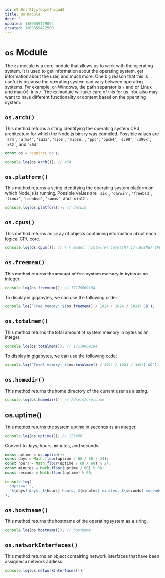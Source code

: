 ```yaml
---
id: n9n0clr21jxfeqzmfhwqud8
title: Os Module
desc: ''
updated: 1689059479094
created: 1689059472500
---
```

# `os` Module

The `os` module is a core module that allows us to work with the operating system. It is used to get information about the operating system, get information about the user, and much more. One big reason that this is useful is because the operating system can vary between operating systems. For example, on Windows, the path separator is `\` and on Linux and macOS, it is `/`. The `os` module will take care of this for us. You also may want to have different functionality or content based on the operating system.

## `os.arch()`

This method returns a string identifying the operating system CPU architecture for which the Node.js binary was compiled. Possible values are `'arm'`, `'arm64'`, `'ia32'`, `'mips'`, `'mipsel'`, `'ppc'`, `'ppc64'`, `'s390'`, `'s390x'`, `'x32'`, and `'x64'`.

```js
const os = require('os');
```

```js
console.log(os.arch()); // x64
```

## `os.platform()`

This method returns a string identifying the operating system platform on which Node.js is running. Possible values are `'aix'`, `'darwin'`, `'freebsd'`, `'linux'`, `'openbsd'`, `'sunos'`, and `'win32'`.

```js
console.log(os.platform()); // darwin
```

## `os.cpus()`

This method returns an array of objects containing information about each logical CPU core.

```js
console.log(os.cpus()); // [ { model: 'Intel(R) Core(TM) i7-1068NG7 CPU @ 2.30GHz',
```

## `os.freemem()`

This method returns the amount of free system memory in bytes as an integer.

```js
console.log(os.freemem()); // 17179869184
```

To display in gigabytes, we can use the following code:

```js
console.log(`Free memory: ${os.freemem() / 1024 / 1024 / 1024} GB`);
```

## `os.totalmem()`

This method returns the total amount of system memory in bytes as an integer.

```js
console.log(os.totalmem()); // 17179869184
```

To display in gigabytes, we can use the following code:

```js
console.log(`Total memory: ${os.totalmem() / 1024 / 1024 / 1024} GB`);
```

## `os.homedir()`

This method returns the home directory of the current user as a string.

```js
console.log(os.homedir()); // /Users/username
```

## os.uptime()

This method returns the system uptime in seconds as an integer.

```js
console.log(os.uptime()); // 123456
```

Convert to days, hours, minutes, and seconds:

```js
const uptime = os.uptime();
const days = Math.floor(uptime / 60 / 60 / 24);
const hours = Math.floor(uptime / 60 / 60) % 24;
const minutes = Math.floor(uptime / 60) % 60;
const seconds = Math.floor(uptime) % 60;

console.log(
  'Uptime: ',
  `${days} days, ${hours} hours, ${minutes} minutes, ${seconds} seconds`
);
```

## `os.hostname()`

This method returns the hostname of the operating system as a string.

```js
console.log(os.hostname()); // hostname
```

## `os.networkInterfaces()`

This method returns an object containing network interfaces that have been assigned a network address.

```js
console.log(os.networkInterfaces());
```
